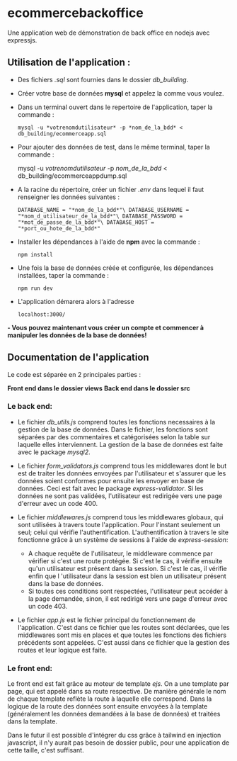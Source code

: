 # ecommercebackoffice

Une application web de démonstration de back office en nodejs avec expressjs.

## Utilisation de l'application :

- Des fichiers *.sql* sont fournies dans le dossier *db_building*.
- Créer votre base de données **mysql** et appelez la comme vous voulez.
- Dans un terminal ouvert dans le repertoire de l'application, taper la commande :

    `mysql -u *votrenomdutilisateur* -p *nom_de_la_bdd* < db_building/ecommerceapp.sql`

- Pour ajouter des données de test, dans le même terminal, taper la commande :

    mysql -u *votrenomdutilisateur* -p *nom_de_la_bdd* < db_building/ecommerceappdump.sql

- A la racine du répertoire, créer un fichier *.env* dans lequel il faut renseigner les données suivantes :

    `DATABASE_NAME = "*nom_de_la_bdd*"\
    DATABASE_USERNAME = "*nom_d_utilisateur_de_la_bdd*"\
    DATABASE_PASSWORD = "*mot_de_passe_de_la_bdd*"\
    DATABASE_HOST = "*port_ou_hote_de_la_bdd*"`

- Installer les dépendances à l'aide de **npm** avec la commande :

    `npm install`

- Une fois la base de données créée et configurée, les dépendances installées, taper la commande :

    `npm run dev`

- L'application démarera alors à l'adresse 

    `localhost:3000/`

**- Vous pouvez maintenant vous créer un compte et commencer à manipuler les données de la base de données!** 

## Documentation de l'application

Le code est séparée en 2 principales parties :

**Front end dans le dossier views**
**Back end dans le dossier src**

### Le back end:
- Le fichier *db_utils.js* comprend toutes les fonctions necessaires à la gestion de la base de données. Dans le fichier, les fonctions sont séparées par des commentaires et catégorisées selon la table sur laquelle elles interviennent. La gestion de la base de données est faite avec le package *mysql2*.

- Le fichier *form_validators.js* comprend tous les middlewares dont le but est de traiter les données envoyées par l'utilisateur et s'assurer que les données soient conformes pour ensuite les envoyer en base de données. Ceci est fait avec le package *express-validator*. Si les données ne sont pas validées, l'utilisateur est redirigée vers une page d'erreur avec un code 400.

- Le fichier *middlewares.js* comprend tous les middlewares globaux, qui sont utilisées à travers toute l'application. Pour l'instant seulement un seul; celui qui vérifie l'authentification. L'authentification à travers le site fonctionne grâce à un système de sessions à l'aide de *express-session*:
    - A chaque requête de l'utilisateur, le middleware commence par vérifier si c'est une route protégée. Si c'est le cas, il vérifie ensuite qu'un utilisateur est présent dans la session. Si c'est le cas, il vérifie enfin que l 'utilisateur dans la session est bien un utilisateur présent dans la base de données.
    - Si toutes ces conditions sont respectées, l'utilisateur peut accéder à la page demandée, sinon, il est redirigé vers une page d'erreur avec un code 403.

- Le fichier *app.js* est le fichier principal du fonctionnement de l'application. C'est dans ce fichier que les routes sont déclarées, que les middlewares sont mis en places et que toutes les fonctions des fichiers précédents sont appelées. C'est aussi dans ce fichier que la gestion des routes et leur logique est faite.

### Le front end:
Le front end est fait grâce au moteur de template *ejs*. On a une template par page, qui est appelé dans sa route respective. De manière générale le nom de chaque template reflète la route à laquelle elle correspond. Dans la logique de la route des données sont ensuite envoyées à la template (généralement les données demandées à la base de données) et traitées dans la template.

Dans le futur il est possible d'intégrer du css grâce à tailwind en injection javascript, il n'y aurait pas besoin de dossier public, pour une application de cette taille, c'est suffisant.
